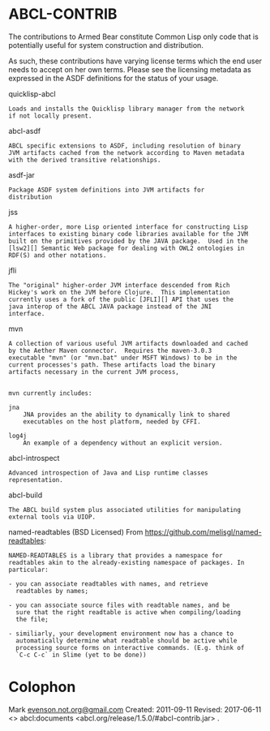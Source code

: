 ABCL-CONTRIB
============

The contributions to Armed Bear constitute Common Lisp only code that
is potentially useful for system construction and distribution.

As such, these contributions have varying license terms which the end
user needs to accept on her own terms.  Please see the licensing
metadata as expressed in the ASDF definitions for the status of your
usage.

quicklisp-abcl

    Loads and installs the Quicklisp library manager from the network
    if not locally present.

abcl-asdf 

    ABCL specific extensions to ASDF, including resolution of binary
    JVM artifacts cached from the network according to Maven metadata
    with the derived transitive relationships.
    

asdf-jar

    Package ASDF system definitions into JVM artifacts for
    distribution

jss
    
    A higher-order, more Lisp oriented interface for constructing Lisp
    interfaces to existing binary code libraries available for the JVM
    built on the primitives provided by the JAVA package.  Used in the
    [lsw2][] Semantic Web package for dealing with OWL2 ontologies in
    RDF(S) and other notations.
    
[lsw2]: https://github.com/alanruttenberg/lsw2/
    
jfli

    The "original" higher-order JVM interface descended from Rich
    Hickey's work on the JVM before Clojure.  This implementation
    currently uses a fork of the public [JFLI][] API that uses the
    java interop of the ABCL JAVA package instead of the JNI
    interface.
    
[jfli]: http://sourceforge.net/projects/jfli/
   
mvn

    A collection of various useful JVM artifacts downloaded and cached
    by the Aether Maven connector.  Requires the maven-3.0.3
    executable "mvn" (or "mvn.bat" under MSFT Windows) to be in the
    current processes's path. These artifacts load the binary
    artifacts necessary in the current JVM process, 

    
    mvn currently includes:
    
    jna
        JNA provides an the ability to dynamically link to shared
        executables on the host platform, needed by CFFI.

    log4j
        An example of a dependency without an explicit version.

abcl-introspect

    Advanced introspection of Java and Lisp runtime classes
    representation.

abcl-build

    The ABCL build system plus associated utilities for manipulating
    external tools via UIOP.

named-readtables
    (BSD Licensed)
    From <https://github.com/melisgl/named-readtables>:

    NAMED-READTABLES is a library that provides a namespace for
    readtables akin to the already-existing namespace of packages. In
    particular:

    - you can associate readtables with names, and retrieve
      readtables by names;

    - you can associate source files with readtable names, and be
      sure that the right readtable is active when compiling/loading
      the file;

    - similiarly, your development environment now has a chance to
      automatically determine what readtable should be active while
      processing source forms on interactive commands. (E.g. think of
      `C-c C-c` in Slime (yet to be done))


# Colophon

Mark <evenson.not.org@gmail.com>
Created:  2011-09-11
Revised:  2017-06-11
<> abcl:documents <abcl.org/release/1.5.0/#abcl-contrib.jar> .



